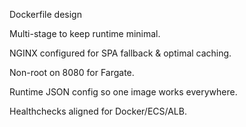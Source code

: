 Dockerfile design

Multi-stage to keep runtime minimal.

NGINX configured for SPA fallback & optimal caching.

Non-root on 8080 for Fargate.

Runtime JSON config so one image works everywhere.

Healthchecks aligned for Docker/ECS/ALB.

